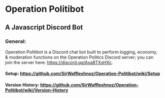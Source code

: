 # Operation Politibot
## A Javascript Discord Bot

### General:
Operation Politibot is a Discord chat bot built to perform logging, economy, & moderation functions on the Operation Politics Discord server; you can join the server here: https://discord.gg/Axa8TXsHXc.

#### Setup: https://github.com/SirWaffleshnoz/Operation-Politibot/wiki/Setup

#### Version History: https://github.com/SirWaffleshnoz/Operation-Politibot/wiki/Version-History

